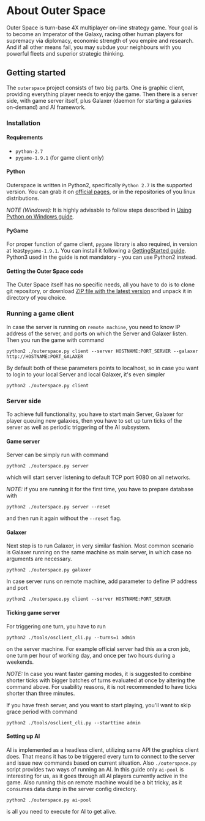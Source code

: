 # About Outer Space

Outer Space is turn-base 4X multiplayer on-line strategy game. Your goal is to become an Imperator of the Galaxy, racing other human players for supremacy via diplomacy, economic strength of you empire and research. And if all other means fail, you may subdue your neighbours with you powerful fleets and superior strategic thinking.

## Getting started
The ```outerspace``` project consists of two big parts. One is graphic client, providing everything player needs to enjoy the game. Then there is a server side, with game server itself, plus Galaxer (daemon for starting a galaxies on-demand) and AI framework.

### Installation
#### Requirements
* ```python-2.7```
* ```pygame-1.9.1``` (for game client only)

#### Python
Outerspace is written in Python2, specifically ```Python 2.7``` is the supported version. You can grab it on [official pages](https://www.python.org/downloads/release/python-2713/), or in the repositories of you linux distributions.

*NOTE (Windows):* It is highly advisable to follow steps described in [Using Python on Windows guide](https://docs.python.org/2.7/using/windows.html).

#### PyGame
For proper function of game client, ```pygame``` library is also required, in version at least```pygame-1.9.1```. You can install it following a [GettingStarted guide](https://www.pygame.org/wiki/GettingStarted#Pygame%20Installation). Python3 used in the guide is not mandatory - you can use Python2 instead.

#### Getting the Outer Space code
The Outer Space itself has no specific needs, all you have to do is to clone git repository, or download [ZIP file with the latest version](https://github.com/dahaic/outerspace/archive/master.zip) and unpack it in directory of you choice.


### Running a game client
In case the server is running on ```remote machine```, you need to know IP address of the server, and ports on which the Server and Galaxer listen. Then you run the game with command

```
python2 ./outerspace.py client --server HOSTNAME:PORT_SERVER --galaxer http://HOSTNAME:PORT_GALAXER
```

By default both of these parameters points to localhost, so in case you want to login to your local Server and local Galaxer,
it's even simpler

```
python2 ./outerspace.py client
```

### Server side
To achieve full functionality, you have to start main Server, Galaxer for player queuing new galaxies, then you have to set up turn ticks of the server as well as periodic triggering of the AI subsystem.

#### Game server
Server can be simply run with command

```
python2 ./outerspace.py server
```
which will start server listening to default TCP port 9080 on all networks.

*NOTE:* if you are running it for the first time, you have to prepare database with
```
python2 ./outerspace.py server --reset
```
and then run it again without the ```--reset``` flag.

#### Galaxer
Next step is to run Galaxer, in very similar fashion. Most common scenario is Galaxer running on the same machine as main server, in which case no arguments are necessary.
```
python2 ./outerspace.py galaxer
```

In case server runs on remote machine, add parameter to define IP address and port
```
python2 ./outerspace.py client --server HOSTNAME:PORT_SERVER 
```

#### Ticking game server
For triggering one turn, you have to run
```
python2 ./tools/osclient_cli.py --turns=1 admin
```
on the server machine. For example official server had this as a cron job, one turn per hour of working day, and once per two hours during a weekends.

*NOTE:* In case you want faster gaming modes, it is suggested to combine shorter ticks with bigger batches of turns evaluated at once by altering the command above. For usability reasons, it is not recommended to have ticks shorter than three minutes.

If you have fresh server, and you want to start playing, you'll want to skip grace period with command
```
python2 ./tools/osclient_cli.py --starttime admin
```

#### Setting up AI
AI is implemented as a headless client, utilizing same API the graphics client does. That means it has to be triggered every turn to connect to the server and issue new commands based on current situation. Also ```./outerspace.py``` script provides two ways of running an AI. In this guide only ```ai-pool``` is interesting for us, as it goes through all AI players currently active in the game. Also running this on remote machine would be a bit tricky, as it consumes data dump in the server config directory.

```
python2 ./outerspace.py ai-pool
```

is all you need to execute for AI to get alive.


